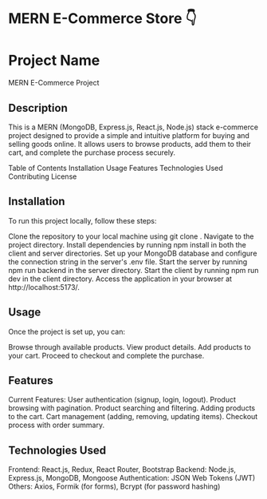 # MERN E-Commerce Store 👇

# Project Name
MERN E-Commerce Project

## Description

This is a MERN (MongoDB, Express.js, React.js, Node.js) stack e-commerce project designed to provide a simple and intuitive platform for buying and selling goods online. It allows users to browse products, add them to their cart, and complete the purchase process securely.

Table of Contents
Installation
Usage
Features
Technologies Used
Contributing
License

## Installation

To run this project locally, follow these steps:

Clone the repository to your local machine using git clone <repository-url>.
Navigate to the project directory.
Install dependencies by running npm install in both the client and server directories.
Set up your MongoDB database and configure the connection string in the server's .env file.
Start the server by running npm run backend in the server directory.
Start the client by running npm run dev in the client directory.
Access the application in your browser at http://localhost:5173/.

## Usage

Once the project is set up, you can:

Browse through available products.
View product details.
Add products to your cart.
Proceed to checkout and complete the purchase.

## Features

Current Features:
User authentication (signup, login, logout).
Product browsing with pagination.
Product searching and filtering.
Adding products to the cart.
Cart management (adding, removing, updating items).
Checkout process with order summary.

## Technologies Used

Frontend: React.js, Redux, React Router, Bootstrap
Backend: Node.js, Express.js, MongoDB, Mongoose
Authentication: JSON Web Tokens (JWT)
Others: Axios, Formik (for forms), Bcrypt (for password hashing)


